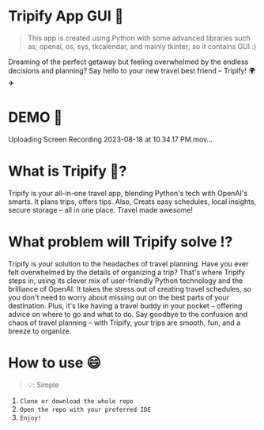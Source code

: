 # **Tripify App GUI 📱**
> This app is created using Python with some advanced libraries such as; openai, os, sys, tkcalendar, and mainly tkinter; so it contains GUI :)

<p>Dreaming of the perfect getaway but feeling overwhelmed by the endless decisions and planning? Say hello to your new travel best friend – Tripify! 🌍✈️</p>

# **DEMO 🧪**

Uploading Screen Recording 2023-08-18 at 10.34.17 PM.mov…


# **What is Tripify 🤔?** 
<p>Tripify is your all-in-one travel app, blending Python's tech with OpenAI's smarts. It plans trips, offers tips. Also, Creats easy schedules, local insights, secure storage – all in one place. Travel made awesome!</p> 

# **What problem will Tripify solve ⁉️**
<p>Tripify is your solution to the headaches of travel planning. Have you ever felt overwhelmed by the details of organizing a trip? That's where Tripify steps in, using its clever mix of user-friendly Python technology and the brilliance of OpenAI. It takes the stress out of creating travel schedules, so you don't need to worry about missing out on the best parts of your destination. Plus, it's like having a travel buddy in your pocket – offering advice on where to go and what to do. Say goodbye to the confusion and chaos of travel planning – with Tripify, your trips are smooth, fun, and a breeze to organize.</p>

# **How to use 😄**
> 💡: Simple

1. ```Clone or download the whole repo```
2. ```Open the repo with your preferred IDE```
3. ```Enjoy!```



